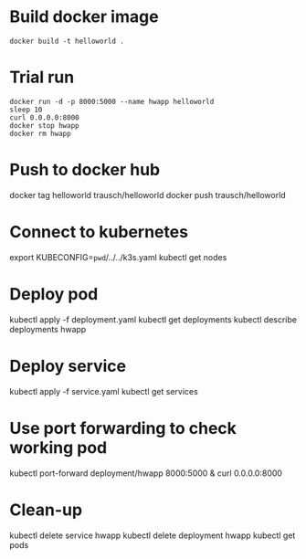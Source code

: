 # Build docker image

`docker build -t helloworld .`

# Trial run

```
docker run -d -p 8000:5000 --name hwapp helloworld
sleep 10
curl 0.0.0.0:8000
docker stop hwapp
docker rm hwapp
```

# Push to docker hub
docker tag helloworld trausch/helloworld
docker push trausch/helloworld

# Connect to kubernetes
export KUBECONFIG=`pwd`/../../k3s.yaml
kubectl get nodes

# Deploy pod
kubectl apply -f deployment.yaml 
kubectl get deployments
kubectl describe deployments hwapp

# Deploy service
kubectl apply -f service.yaml
kubectl get services

# Use port forwarding to check working pod
kubectl port-forward deployment/hwapp 8000:5000 &
curl 0.0.0.0:8000

# Clean-up
kubectl delete service hwapp
kubectl delete deployment hwapp
kubectl get pods
